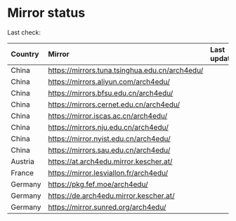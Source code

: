 <script src="./time.js"></script>
# Mirror status
Last check: <script type="text/javascript">localize(1740036039.113714);</script>

|Country|Mirror|Last update|
|:------|:-----|:----------|
|China|https://mirrors.tuna.tsinghua.edu.cn/arch4edu/|<script type="text/javascript">localize(1739990635);</script>|
|China|https://mirrors.aliyun.com/arch4edu/|<script type="text/javascript">localize(1739990635);</script>|
|China|https://mirrors.bfsu.edu.cn/arch4edu/|<script type="text/javascript">localize(1739990635);</script>|
|China|https://mirrors.cernet.edu.cn/arch4edu/|<script type="text/javascript">localize(1739990635);</script>|
|China|https://mirror.iscas.ac.cn/arch4edu/|<script type="text/javascript">localize(1739990629);</script>|
|China|https://mirrors.nju.edu.cn/arch4edu/|<script type="text/javascript">localize(1739947221);</script>|
|China|https://mirror.nyist.edu.cn/arch4edu/|<script type="text/javascript">localize(1739990635);</script>|
|China|https://mirrors.sau.edu.cn/arch4edu/|<script type="text/javascript">localize(1731653531);</script>|
|Austria|https://at.arch4edu.mirror.kescher.at/|<script type="text/javascript">localize(1739990635);</script>|
|France|https://mirror.lesviallon.fr/arch4edu/|<script type="text/javascript">localize(1739990635);</script>|
|Germany|https://pkg.fef.moe/arch4edu/|<script type="text/javascript">localize(1739990635);</script>|
|Germany|https://de.arch4edu.mirror.kescher.at/|<script type="text/javascript">localize(1739990635);</script>|
|Germany|https://mirror.sunred.org/arch4edu/|<script type="text/javascript">localize(1739990635);</script>|

<script src="./tablefilter/tablefilter.js"></script>
<script src="./table.js"></script>